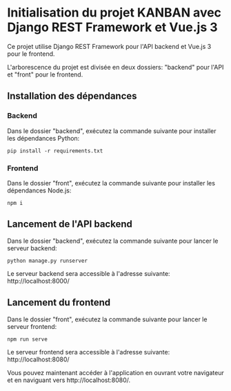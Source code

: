# Initialisation du projet KANBAN avec Django REST Framework et Vue.js 3
Ce projet utilise Django REST Framework pour l'API backend et Vue.js 3 pour le frontend.

L'arborescence du projet est divisée en deux dossiers: "backend" pour l'API et "front" pour le frontend.

## Installation des dépendances
### Backend
Dans le dossier "backend", exécutez la commande suivante pour installer les dépendances Python:

`pip install -r requirements.txt`

### Frontend
Dans le dossier "front", exécutez la commande suivante pour installer les dépendances Node.js:

 `npm i` 

## Lancement de l'API backend
Dans le dossier "backend", exécutez la commande suivante pour lancer le serveur backend:

`python manage.py runserver`

Le serveur backend sera accessible à l'adresse suivante: http://localhost:8000/

## Lancement du frontend
Dans le dossier "front", exécutez la commande suivante pour lancer le serveur frontend:

`npm run serve`

Le serveur frontend sera accessible à l'adresse suivante: http://localhost:8080/

Vous pouvez maintenant accéder à l'application en ouvrant votre navigateur et en naviguant vers http://localhost:8080/.

